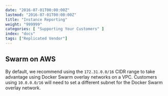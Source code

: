 ```yaml
---
date: "2016-07-01T00:00:00Z"
lastmod: "2016-07-01T00:00:00Z"
title: "Instance Reporting"
weight: "999999"
categories: [ "Supporting Your Customers" ]
index: "docs"
tags: ["Replicated Vendor"]
---
```


## Swarm on AWS

By default, we recommend using the `172.31.0.0/16` CIDR range to take advantage using Docker Swarm overlay networks on a VPC. Customers using `10.0.0.0/16` will need to set a different subnet for the Docker Swarm overlay network.
